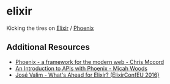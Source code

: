 # elixir

Kicking the tires on [Elixir](http://elixir-lang.org/) / [Phoenix](http://www.phoenixframework.org/) 

## Additional Resources

* [Phoenix - a framework for the modern web - Chris Mccord](https://vimeo.com/131633172)
* [An Introduction to APIs with Phoenix - Micah Woods](https://blog.codeship.com/an-introduction-to-apis-with-phoenix/)
* [José Valim - What's Ahead for Elixir? (ElixirConfEU 2016)](https://www.youtube.com/watch?v=A60nxws_iVs)
